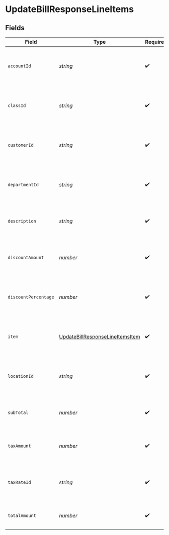 # UpdateBillResponseLineItems


## Fields

| Field                                                                                      | Type                                                                                       | Required                                                                                   | Description                                                                                |
| ------------------------------------------------------------------------------------------ | ------------------------------------------------------------------------------------------ | ------------------------------------------------------------------------------------------ | ------------------------------------------------------------------------------------------ |
| `accountId`                                                                                | *string*                                                                                   | :heavy_check_mark:                                                                         | The Rutter ID of the [Account](/rest/version/accounts) linked to the bill line item.       |
| `classId`                                                                                  | *string*                                                                                   | :heavy_check_mark:                                                                         | The Rutter ID of the [Class](/rest/version/classes) linked to the bill line item.          |
| `customerId`                                                                               | *string*                                                                                   | :heavy_check_mark:                                                                         | The Rutter ID of the [Customer](/rest/version/customers) linked to the bill line item.     |
| `departmentId`                                                                             | *string*                                                                                   | :heavy_check_mark:                                                                         | The Rutter ID of the [Department](/rest/version/departments) linked to the bill line item. |
| `description`                                                                              | *string*                                                                                   | :heavy_check_mark:                                                                         | The description or memo of the bill line item.                                             |
| `discountAmount`                                                                           | *number*                                                                                   | :heavy_check_mark:                                                                         | The discount amount applied to the bill line item.                                         |
| `discountPercentage`                                                                       | *number*                                                                                   | :heavy_check_mark:                                                                         | The percentage discount applied to the bill line item.                                     |
| `item`                                                                                     | [UpdateBillResponseLineItemsItem](../../models/shared/updatebillresponselineitemsitem.md)  | :heavy_check_mark:                                                                         | The product or service associated with the bill line item.                                 |
| `locationId`                                                                               | *string*                                                                                   | :heavy_check_mark:                                                                         | The Rutter ID of the [Location](/rest/version/locations) linked to the bill line item.     |
| `subTotal`                                                                                 | *number*                                                                                   | :heavy_check_mark:                                                                         | The subtotal of the bill line item, without tax.                                           |
| `taxAmount`                                                                                | *number*                                                                                   | :heavy_check_mark:                                                                         | The tax amount applied to the bill line item.                                              |
| `taxRateId`                                                                                | *string*                                                                                   | :heavy_check_mark:                                                                         | The Rutter ID of the [Tax Rate](/rest/version/tax-rates) linked to the bill line item.     |
| `totalAmount`                                                                              | *number*                                                                                   | :heavy_check_mark:                                                                         | The total amount of the bill line item.                                                    |